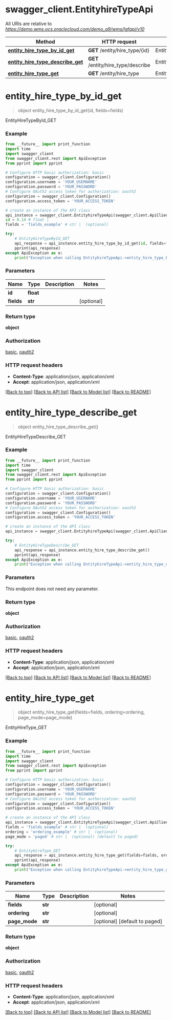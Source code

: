 # swagger_client.EntityhireTypeApi

All URIs are relative to *https://demo.wms.ocs.oraclecloud.com/demo_a9/wms/lgfapi/v10*

Method | HTTP request | Description
------------- | ------------- | -------------
[**entity_hire_type_by_id_get**](EntityhireTypeApi.md#entity_hire_type_by_id_get) | **GET** /entity/hire_type/{id} | EntityHireTypeById_GET
[**entity_hire_type_describe_get**](EntityhireTypeApi.md#entity_hire_type_describe_get) | **GET** /entity/hire_type/describe | EntityHireTypeDescribe_GET
[**entity_hire_type_get**](EntityhireTypeApi.md#entity_hire_type_get) | **GET** /entity/hire_type | EntityHireType_GET


# **entity_hire_type_by_id_get**
> object entity_hire_type_by_id_get(id, fields=fields)

EntityHireTypeById_GET



### Example
```python
from __future__ import print_function
import time
import swagger_client
from swagger_client.rest import ApiException
from pprint import pprint

# Configure HTTP basic authorization: basic
configuration = swagger_client.Configuration()
configuration.username = 'YOUR_USERNAME'
configuration.password = 'YOUR_PASSWORD'
# Configure OAuth2 access token for authorization: oauth2
configuration = swagger_client.Configuration()
configuration.access_token = 'YOUR_ACCESS_TOKEN'

# create an instance of the API class
api_instance = swagger_client.EntityhireTypeApi(swagger_client.ApiClient(configuration))
id = 8.14 # float | 
fields = 'fields_example' # str |  (optional)

try:
    # EntityHireTypeById_GET
    api_response = api_instance.entity_hire_type_by_id_get(id, fields=fields)
    pprint(api_response)
except ApiException as e:
    print("Exception when calling EntityhireTypeApi->entity_hire_type_by_id_get: %s\n" % e)
```

### Parameters

Name | Type | Description  | Notes
------------- | ------------- | ------------- | -------------
 **id** | **float**|  | 
 **fields** | **str**|  | [optional] 

### Return type

**object**

### Authorization

[basic](../README.md#basic), [oauth2](../README.md#oauth2)

### HTTP request headers

 - **Content-Type**: application/json, application/xml
 - **Accept**: application/json, application/xml

[[Back to top]](#) [[Back to API list]](../README.md#documentation-for-api-endpoints) [[Back to Model list]](../README.md#documentation-for-models) [[Back to README]](../README.md)

# **entity_hire_type_describe_get**
> object entity_hire_type_describe_get()

EntityHireTypeDescribe_GET



### Example
```python
from __future__ import print_function
import time
import swagger_client
from swagger_client.rest import ApiException
from pprint import pprint

# Configure HTTP basic authorization: basic
configuration = swagger_client.Configuration()
configuration.username = 'YOUR_USERNAME'
configuration.password = 'YOUR_PASSWORD'
# Configure OAuth2 access token for authorization: oauth2
configuration = swagger_client.Configuration()
configuration.access_token = 'YOUR_ACCESS_TOKEN'

# create an instance of the API class
api_instance = swagger_client.EntityhireTypeApi(swagger_client.ApiClient(configuration))

try:
    # EntityHireTypeDescribe_GET
    api_response = api_instance.entity_hire_type_describe_get()
    pprint(api_response)
except ApiException as e:
    print("Exception when calling EntityhireTypeApi->entity_hire_type_describe_get: %s\n" % e)
```

### Parameters
This endpoint does not need any parameter.

### Return type

**object**

### Authorization

[basic](../README.md#basic), [oauth2](../README.md#oauth2)

### HTTP request headers

 - **Content-Type**: application/json, application/xml
 - **Accept**: application/json, application/xml

[[Back to top]](#) [[Back to API list]](../README.md#documentation-for-api-endpoints) [[Back to Model list]](../README.md#documentation-for-models) [[Back to README]](../README.md)

# **entity_hire_type_get**
> object entity_hire_type_get(fields=fields, ordering=ordering, page_mode=page_mode)

EntityHireType_GET



### Example
```python
from __future__ import print_function
import time
import swagger_client
from swagger_client.rest import ApiException
from pprint import pprint

# Configure HTTP basic authorization: basic
configuration = swagger_client.Configuration()
configuration.username = 'YOUR_USERNAME'
configuration.password = 'YOUR_PASSWORD'
# Configure OAuth2 access token for authorization: oauth2
configuration = swagger_client.Configuration()
configuration.access_token = 'YOUR_ACCESS_TOKEN'

# create an instance of the API class
api_instance = swagger_client.EntityhireTypeApi(swagger_client.ApiClient(configuration))
fields = 'fields_example' # str |  (optional)
ordering = 'ordering_example' # str |  (optional)
page_mode = 'paged' # str |  (optional) (default to paged)

try:
    # EntityHireType_GET
    api_response = api_instance.entity_hire_type_get(fields=fields, ordering=ordering, page_mode=page_mode)
    pprint(api_response)
except ApiException as e:
    print("Exception when calling EntityhireTypeApi->entity_hire_type_get: %s\n" % e)
```

### Parameters

Name | Type | Description  | Notes
------------- | ------------- | ------------- | -------------
 **fields** | **str**|  | [optional] 
 **ordering** | **str**|  | [optional] 
 **page_mode** | **str**|  | [optional] [default to paged]

### Return type

**object**

### Authorization

[basic](../README.md#basic), [oauth2](../README.md#oauth2)

### HTTP request headers

 - **Content-Type**: application/json, application/xml
 - **Accept**: application/json, application/xml

[[Back to top]](#) [[Back to API list]](../README.md#documentation-for-api-endpoints) [[Back to Model list]](../README.md#documentation-for-models) [[Back to README]](../README.md)

